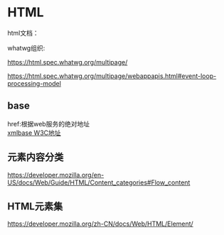 # HTML

html文档：

whatwg组织:

<https://html.spec.whatwg.org/multipage/>

<https://html.spec.whatwg.org/multipage/webappapis.html#event-loop-processing-model>

## base

href:根据web服务的绝对地址  
[xmlbase W3C地址](https://www.w3.org/TR/xmlbase/)

## 元素内容分类

<https://developer.mozilla.org/en-US/docs/Web/Guide/HTML/Content_categories#Flow_content>

## HTML元素集

<https://developer.mozilla.org/zh-CN/docs/Web/HTML/Element/>
